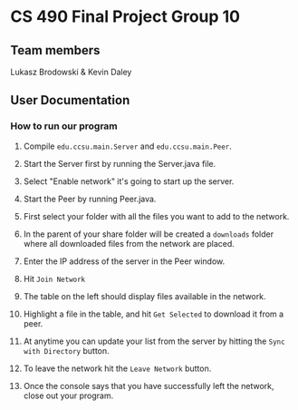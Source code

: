 # CS 490 Final Project Group 10
## Team members
Lukasz Brodowski & Kevin Daley

## User Documentation
### How to run our program

1. Compile `edu.ccsu.main.Server` and `edu.ccsu.main.Peer`.

2. Start the Server first by running the Server.java file.

3. Select "Enable network" it's going to start up the server.

4. Start the Peer by running Peer.java.

5. First select your folder with all the files you want to add to the network.

6. In the parent of your share folder will be created a `downloads` folder where all downloaded files from the network are placed.

7. Enter the IP address of the server in the Peer window.

8. Hit `Join Network`

9. The table on the left should display files available in the network.

10. Highlight a file in the table, and hit `Get Selected` to download it from a peer.

11. At anytime you can update your list from the server by hitting the `Sync with Directory` button.

12. To leave the network hit the `Leave Network` button.

13. Once the console says that you have successfully left the network, close out your program.
